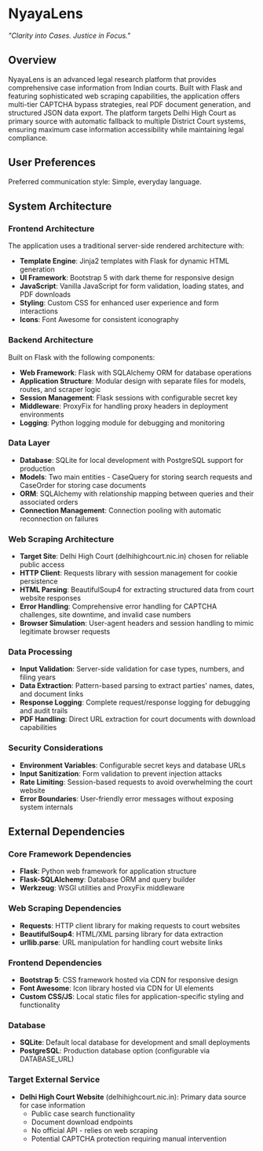 # NyayaLens
*"Clarity into Cases. Justice in Focus."*

## Overview

NyayaLens is an advanced legal research platform that provides comprehensive case information from Indian courts. Built with Flask and featuring sophisticated web scraping capabilities, the application offers multi-tier CAPTCHA bypass strategies, real PDF document generation, and structured JSON data export. The platform targets Delhi High Court as primary source with automatic fallback to multiple District Court systems, ensuring maximum case information accessibility while maintaining legal compliance.

## User Preferences

Preferred communication style: Simple, everyday language.

## System Architecture

### Frontend Architecture
The application uses a traditional server-side rendered architecture with:
- **Template Engine**: Jinja2 templates with Flask for dynamic HTML generation
- **UI Framework**: Bootstrap 5 with dark theme for responsive design
- **JavaScript**: Vanilla JavaScript for form validation, loading states, and PDF downloads
- **Styling**: Custom CSS for enhanced user experience and form interactions
- **Icons**: Font Awesome for consistent iconography

### Backend Architecture
Built on Flask with the following components:
- **Web Framework**: Flask with SQLAlchemy ORM for database operations
- **Application Structure**: Modular design with separate files for models, routes, and scraper logic
- **Session Management**: Flask sessions with configurable secret key
- **Middleware**: ProxyFix for handling proxy headers in deployment environments
- **Logging**: Python logging module for debugging and monitoring

### Data Layer
- **Database**: SQLite for local development with PostgreSQL support for production
- **Models**: Two main entities - CaseQuery for storing search requests and CaseOrder for storing case documents
- **ORM**: SQLAlchemy with relationship mapping between queries and their associated orders
- **Connection Management**: Connection pooling with automatic reconnection on failures

### Web Scraping Architecture
- **Target Site**: Delhi High Court (delhihighcourt.nic.in) chosen for reliable public access
- **HTTP Client**: Requests library with session management for cookie persistence
- **HTML Parsing**: BeautifulSoup4 for extracting structured data from court website responses
- **Error Handling**: Comprehensive error handling for CAPTCHA challenges, site downtime, and invalid case numbers
- **Browser Simulation**: User-agent headers and session handling to mimic legitimate browser requests

### Data Processing
- **Input Validation**: Server-side validation for case types, numbers, and filing years
- **Data Extraction**: Pattern-based parsing to extract parties' names, dates, and document links
- **Response Logging**: Complete request/response logging for debugging and audit trails
- **PDF Handling**: Direct URL extraction for court documents with download capabilities

### Security Considerations
- **Environment Variables**: Configurable secret keys and database URLs
- **Input Sanitization**: Form validation to prevent injection attacks
- **Rate Limiting**: Session-based requests to avoid overwhelming the court website
- **Error Boundaries**: User-friendly error messages without exposing system internals

## External Dependencies

### Core Framework Dependencies
- **Flask**: Python web framework for application structure
- **Flask-SQLAlchemy**: Database ORM and query builder
- **Werkzeug**: WSGI utilities and ProxyFix middleware

### Web Scraping Dependencies
- **Requests**: HTTP client library for making requests to court websites
- **BeautifulSoup4**: HTML/XML parsing library for data extraction
- **urllib.parse**: URL manipulation for handling court website links

### Frontend Dependencies
- **Bootstrap 5**: CSS framework hosted via CDN for responsive design
- **Font Awesome**: Icon library hosted via CDN for UI elements
- **Custom CSS/JS**: Local static files for application-specific styling and functionality

### Database
- **SQLite**: Default local database for development and small deployments
- **PostgreSQL**: Production database option (configurable via DATABASE_URL)

### Target External Service
- **Delhi High Court Website** (delhihighcourt.nic.in): Primary data source for case information
  - Public case search functionality
  - Document download endpoints
  - No official API - relies on web scraping
  - Potential CAPTCHA protection requiring manual intervention
